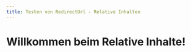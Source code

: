 ```yaml
---
title: Testen von RedirectUrl - Relative Inhalten
---
```



# Willkommen beim Relative Inhalte!  
 


<!--HONumber=May16_HO4-->


